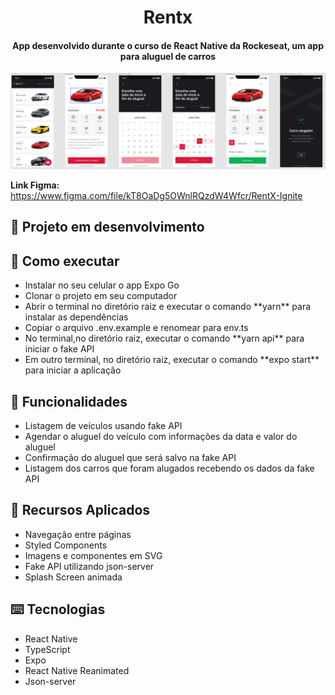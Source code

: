<h1 align="center">
  Rentx
</h1>

<h4 align="center">App desenvolvido durante o curso de React Native da Rockeseat, um app para aluguel de carros</h4>

![](./assets/preview.png)

**Link Figma:** https://www.figma.com/file/kT8OaDg5OWnlRQzdW4Wfcr/RentX-Ignite

## :wrench: Projeto em desenvolvimento

## :rocket: Como executar

<ul>
  <li>Instalar no seu celular o app Expo Go</li>
  <li>Clonar o projeto em seu computador</li>
  <li>Abrir o terminal no diretório raiz e executar o comando **yarn** para instalar as dependências</li>
  <li>Copiar o arquivo .env.example e renomear para env.ts</li>
  <li>No terminal,no diretório raiz, executar o comando **yarn api** para iniciar o fake API</li>
  <li>Em outro terminal, no diretório raiz, executar o comando **expo start** para iniciar a aplicação</li>
</ul>

## :speech_balloon: Funcionalidades

<ul>
  <li>Listagem de veículos usando fake API</li>
  <li>Agendar o aluguel do veículo com informações da data e valor do aluguel</li>
  <li>Confirmação do aluguel que será salvo na fake API</li>
  <li>Listagem dos carros que foram alugados recebendo os dados da fake API</li>
</ul>

## :iphone: Recursos Aplicados

<ul>
  <li>Navegação entre páginas</li>
  <li>Styled Components</li>
  <li>Imagens e componentes em SVG</li>
  <li>Fake API utilizando json-server</li>
  <li>Splash Screen animada</li>
</ul>

## ⌨️ Tecnologias

<ul>
  <li>React Native</li>
  <li>TypeScript</li>
  <li>Expo</li>
  <li>React Native Reanimated</li>
  <li>Json-server</li>
</ul>
